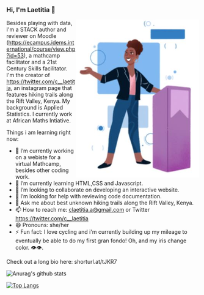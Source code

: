 ### Hi, I'm Laetitia 👋

<img align="right" src="https://github.com/laetitiaCA/laetitiaCA/blob/master/laetittia_readme.JPG">

Besides playing with data, I'm a STACK author and reviewer on Moodle (https://ecampus.idems.international/course/view.php?id=53), a mathcamp facilitator and a 21st Century Skills facilitator. I'm the creator of https://twitter.com/c__laetitia, an instagram page that features hiking trails along the Rift Valley, Kenya. My background is Applied Statistics. I currently work at African Maths Intiative.

Things i am learning right now:

- 🔭 I’m currently working on a webiste for a virtual Mathcamp, besides other coding work.
- 🌱 I’m currently learning HTML,CSS and Javascript.
- 👯 I’m looking to collaborate on developing an interactive website.
- 🤔 I’m looking for help with reviewing code documentation.
- 💬 Ask me about best unknown hiking trails along the Rift Valley, Kenya.
- 📫 How to reach me: claetitia.a@gmail.com or Twitter https://twitter.com/c__laetitia
- 😄 Pronouns: she/her
- ⚡ Fun fact: I love cycling and i'm currently building up my mileage to eventually be able to do my first gran fondo! Oh, and my iris change color. 👁👁.

Check out a long bio here: shorturl.at/tJKR7

![Anurag's github stats](https://github-readme-stats.vercel.app/api?username=laetitiaCA&show_icons=true&theme=radical)

[![Top Langs](https://github-readme-stats.vercel.app/api/top-langs/?username=laetitiaCA)](https://github.com/laetitiaCA/github-readme-stats)

<!--
**laetitiaCA/laetitiaCA** is a ✨ _special_ ✨ repository because its `README.md` (this file) appears on your GitHub profile.

Here are some ideas to get you started:

🔭 I’m currently working on a webiste for a virtual Mathcamp, besides other coding work.
🌱 I’m currently learning HTML,CSS and Javascript.
👯 I’m looking to collaborate on developing an interactive website.
🤔 I’m looking for help with reviewing code documentation.
💬 Ask me about best unknown hiking terrains along the Rift Valley, Kenya.
📫 How to reach me: claetitia.a@gmail.com or Twitter @c__laetitia
😄 Pronouns: she/her
⚡ Fun fact: I love cycling and i'm currently building up my lieage to eventually be able to do my first gran fondo! Oh, and my iris change color. 👁👁.
-->

